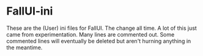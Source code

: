 # FallUI-ini
These are the (User) ini files for FallUI.
The change all time.
A lot of this just came from experimentation.
Many lines are commented out.
Some commented lines will eventually be deleted but aren't hurning anything in the meantime.

